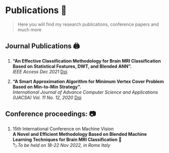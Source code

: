 # Publications :receipt: 
> Here you will find my research publications, conference papers and much more
## Journal Publications :printer:
1.  **“An Effective Classification Methodology for Brain MRI Classification Based on Statistical Features, DWT, and Blended ANN”.**  
_IEEE Access Dec 2021_ [Doi](https://doi.org/10.1109/ACCESS.2021.3132159)

2. **“A Smart Approximation Algorithm for Minimum Vertex Cover Problem Based on Min-to-Min Strategy”.**  
_International Journal of Advance Computer Science and Applications (IJACSA) Vol. 11 No. 12, 2020_ [Doi](https://dx.doi.org/10.14569/IJACSA.2020.0111232)

## Conference proceedings: :camera:
1. 15th International Conference on Machine Vision  
**A Novel and Efficient Methodology Based on Blended Machine Learning Techniques for Brain MRI Classification** :notebook:   
:label:_To be held on 18-22 Nov 2022, in Rome Italy_
